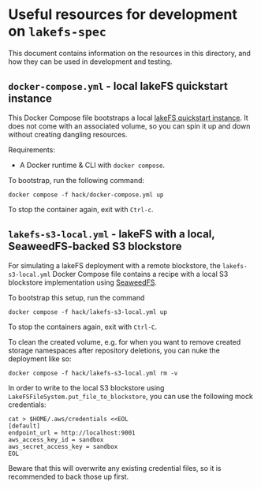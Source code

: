 # Useful resources for development on `lakefs-spec`

This document contains information on the resources in this directory, and how they can be used in development and testing.

## `docker-compose.yml` - local lakeFS quickstart instance

This Docker Compose file bootstraps a local [lakeFS quickstart instance](https://docs.lakefs.io/quickstart/launch.html).
It does not come with an associated volume, so you can spin it up and down without creating dangling resources.

Requirements:
* A Docker runtime & CLI with `docker compose`.

To bootstrap, run the following command:

```shell
docker compose -f hack/docker-compose.yml up
```

To stop the container again, exit with `Ctrl-c`.

## `lakefs-s3-local.yml` - lakeFS with a local, SeaweedFS-backed S3 blockstore

For simulating a lakeFS deployment with a remote blockstore, the `lakefs-s3-local.yml` Docker Compose file contains a
recipe with a local S3 blockstore implementation using [SeaweedFS](https://github.com/seaweedfs/seaweedfs/wiki).

To bootstrap this setup, run the command

```shell
docker compose -f hack/lakefs-s3-local.yml up
```

To stop the containers again, exit with `Ctrl-C`.

To clean the created volume, e.g. for when you want to remove created storage namespaces after repository deletions,
you can nuke the deployment like so:

```shell
docker compose -f hack/lakefs-s3-local.yml rm -v
```

In order to write to the local S3 blockstore using `LakeFSFileSystem.put_file_to_blockstore`, you can use the following
mock credentials:

```shell
cat > $HOME/.aws/credentials <<EOL
[default]
endpoint_url = http://localhost:9001
aws_access_key_id = sandbox
aws_secret_access_key = sandbox
EOL
```

Beware that this will overwrite any existing credential files, so it is recommended to back those up first.
